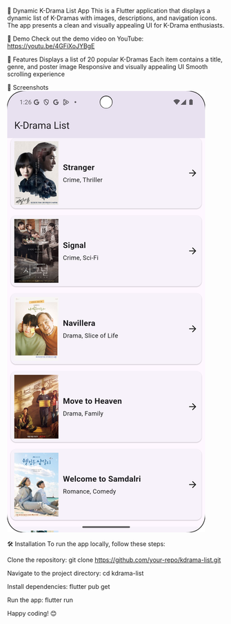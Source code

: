📱 Dynamic K-Drama List App
This is a Flutter application that displays a dynamic list of K-Dramas with images, descriptions, and navigation icons. The app presents a clean and visually appealing UI for K-Drama enthusiasts.

🎥 Demo
Check out the demo video on YouTube:
https://youtu.be/4GFiXoJYBgE

🚀 Features
Displays a list of 20 popular K-Dramas
Each item contains a title, genre, and poster image
Responsive and visually appealing UI
Smooth scrolling experience

📸 Screenshots
![img.png](img.png)

🛠 Installation
To run the app locally, follow these steps:

Clone the repository:
git clone https://github.com/your-repo/kdrama-list.git

Navigate to the project directory:
cd kdrama-list

Install dependencies:
flutter pub get

Run the app:
flutter run


Happy coding! 😊

